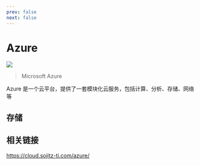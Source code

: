 ```yaml
---
prev: false
next: false
---
```


<script setup lang="ts"> 
import SkillIconsBlock from '../../../../components/SkillIconsBlock.vue'

// 存储
const __STORAGE__ = [
    {
        name: "Azure Blob Storage",
        link: "https://learn.microsoft.com/zh-cn/azure/storage/blobs/",
        imgSrc: "/static/skill-icons/web-infrastructure--azure-blob-storage.png",
        openNewTag: true
    },
    {
        name: "Azure File Storage",
        link: "https://learn.microsoft.com/zh-cn/azure/storage/files/storage-files-introduction",
        imgSrc: "/static/skill-icons/web-infrastructure--azure-file-storage.png",
        openNewTag: true
    },
]
</script>

# Azure

![](/static/skill-images/web-infrastructure--azure.png)

> Microsoft Azure

Azure 是一个云平台，提供了一套模块化云服务，包括计算、分析、存储、网络等

## 存储

<SkillIconsBlock :skillList="__STORAGE__"/>

## 相关链接

https://cloud.sojitz-ti.com/azure/
